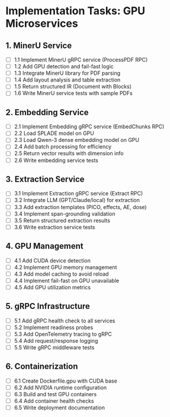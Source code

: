 # Implementation Tasks: GPU Microservices

## 1. MinerU Service

- [ ] 1.1 Implement MinerU gRPC service (ProcessPDF RPC)
- [ ] 1.2 Add GPU detection and fail-fast logic
- [ ] 1.3 Integrate MinerU library for PDF parsing
- [ ] 1.4 Add layout analysis and table extraction
- [ ] 1.5 Return structured IR (Document with Blocks)
- [ ] 1.6 Write MinerU service tests with sample PDFs

## 2. Embedding Service

- [ ] 2.1 Implement Embedding gRPC service (EmbedChunks RPC)
- [ ] 2.2 Load SPLADE model on GPU
- [ ] 2.3 Load Qwen-3 dense embedding model on GPU
- [ ] 2.4 Add batch processing for efficiency
- [ ] 2.5 Return vector results with dimension info
- [ ] 2.6 Write embedding service tests

## 3. Extraction Service

- [ ] 3.1 Implement Extraction gRPC service (Extract RPC)
- [ ] 3.2 Integrate LLM (GPT/Claude/local) for extraction
- [ ] 3.3 Add extraction templates (PICO, effects, AE, dose)
- [ ] 3.4 Implement span-grounding validation
- [ ] 3.5 Return structured extraction results
- [ ] 3.6 Write extraction service tests

## 4. GPU Management

- [ ] 4.1 Add CUDA device detection
- [ ] 4.2 Implement GPU memory management
- [ ] 4.3 Add model caching to avoid reload
- [ ] 4.4 Implement fail-fast on GPU unavailable
- [ ] 4.5 Add GPU utilization metrics

## 5. gRPC Infrastructure

- [ ] 5.1 Add gRPC health check to all services
- [ ] 5.2 Implement readiness probes
- [ ] 5.3 Add OpenTelemetry tracing to gRPC
- [ ] 5.4 Add request/response logging
- [ ] 5.5 Write gRPC middleware tests

## 6. Containerization

- [ ] 6.1 Create Dockerfile.gpu with CUDA base
- [ ] 6.2 Add NVIDIA runtime configuration
- [ ] 6.3 Build and test GPU containers
- [ ] 6.4 Add container health checks
- [ ] 6.5 Write deployment documentation
